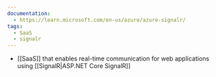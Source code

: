 ```yaml
---
documentation:
  - https://learn.microsoft.com/en-us/azure/azure-signalr/
tags:
  - SaaS
  - signalr
---
```

- [[SaaS]] that enables real-time communication for web applications using [[SignalR|ASP.NET Core SignalR]]